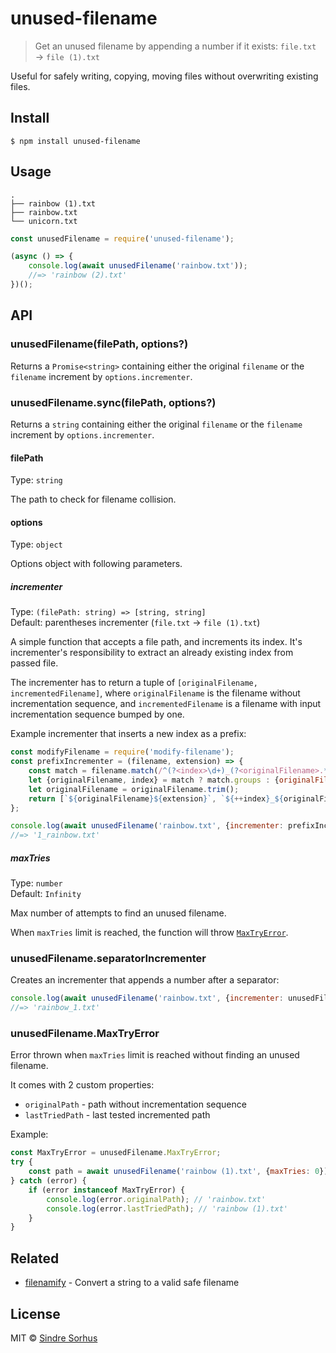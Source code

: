 # unused-filename

> Get an unused filename by appending a number if it exists: `file.txt` → `file (1).txt`

Useful for safely writing, copying, moving files without overwriting existing files.


## Install

```
$ npm install unused-filename
```


## Usage

```
.
├── rainbow (1).txt
├── rainbow.txt
└── unicorn.txt
```

```js
const unusedFilename = require('unused-filename');

(async () => {
	console.log(await unusedFilename('rainbow.txt'));
	//=> 'rainbow (2).txt'
})();
```


## API

### unusedFilename(filePath, options?)

Returns a `Promise<string>` containing either the original `filename` or the `filename` increment by `options.incrementer`.

### unusedFilename.sync(filePath, options?)

Returns a `string` containing either the original `filename` or the `filename` increment by `options.incrementer`.

#### filePath

Type: `string`

The path to check for filename collision.

#### options

Type: `object`

Options object with following parameters.

##### incrementer

Type: `(filePath: string) => [string, string]`\
Default: parentheses incrementer (`file.txt` → `file (1).txt`)

A simple function that accepts a file path, and increments its index. It's incrementer's responsibility to extract an already existing index from passed file.

The incrementer has to return a tuple of `[originalFilename, incrementedFilename]`, where `originalFilename` is the filename without incrementation sequence, and `incrementedFilename` is a filename with input incrementation sequence bumped by one.

Example incrementer that inserts a new index as a prefix:

```js
const modifyFilename = require('modify-filename');
const prefixIncrementer = (filename, extension) => {
	const match = filename.match(/^(?<index>\d+)_(?<originalFilename>.*)$/);
	let {originalFilename, index} = match ? match.groups : {originalFilename: filename, index: 0};
	let originalFilename = originalFilename.trim();
	return [`${originalFilename}${extension}`, `${++index}_${originalFilename}${extension}`;
};

console.log(await unusedFilename('rainbow.txt', {incrementer: prefixIncrementer}));
//=> '1_rainbow.txt'
```

##### maxTries

Type: `number`\
Default: `Infinity`

Max number of attempts to find an unused filename.

When `maxTries` limit is reached, the function will throw [`MaxTryError`](#unusedFilename-MaxTryError).

### unusedFilename.separatorIncrementer

Creates an incrementer that appends a number after a separator:

```js
console.log(await unusedFilename('rainbow.txt', {incrementer: unusedFilename.separatorIncrementer('_')}));
//=> 'rainbow_1.txt'
```

### unusedFilename.MaxTryError

Error thrown when `maxTries` limit is reached without finding an unused filename.

It comes with 2 custom properties:

- `originalPath` - path without incrementation sequence
- `lastTriedPath` - last tested incremented path

Example:

```js
const MaxTryError = unusedFilename.MaxTryError;
try {
	const path = await unusedFilename('rainbow (1).txt', {maxTries: 0});
} catch (error) {
	if (error instanceof MaxTryError) {
		console.log(error.originalPath); // 'rainbow.txt'
		console.log(error.lastTriedPath); // 'rainbow (1).txt'
	}
}
```


## Related

- [filenamify](https://github.com/sindresorhus/filenamify) - Convert a string to a valid safe filename


## License

MIT © [Sindre Sorhus](https://sindresorhus.com)
